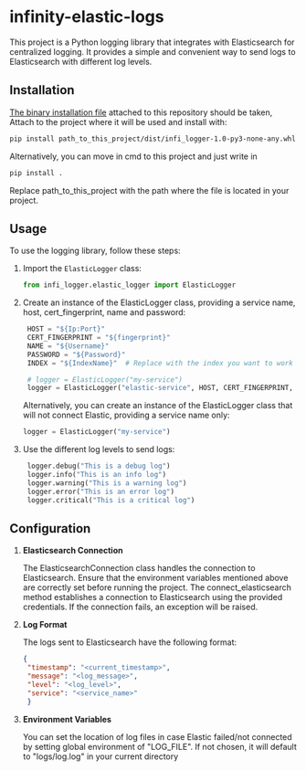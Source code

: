 # infinity-elastic-logs

This project is a Python logging library that integrates with Elasticsearch for centralized logging. It provides a simple and convenient way to send logs to Elasticsearch with different log levels.

## Installation

 [The binary installation file](dist/infi_logger-1.0-py3-none-any.whl) attached to this repository should be taken,
Attach to the project where it will be used
and install with:

```bash
pip install path_to_this_project/dist/infi_logger-1.0-py3-none-any.whl
```

Alternatively, you can move in cmd to this project and just write in

```bash
pip install .
```

Replace path_to_this_project with the path where the file is located in your project.

## Usage

To use the logging library, follow these steps:

1. Import the `ElasticLogger` class:

    ```python
   from infi_logger.elastic_logger import ElasticLogger
    ```

2. Create an instance of the ElasticLogger class, providing a service name, host, cert_fingerprint, name and password:
   
   ```python
    HOST = "${Ip:Port}"
    CERT_FINGERPRINT = "${fingerprint}"
    NAME = "${Username}" 
    PASSWORD = "${Password}"
    INDEX = "${IndexName}"  # Replace with the index you want to work with

    # logger = ElasticLogger("my-service")
    logger = ElasticLogger("elastic-service", HOST, CERT_FINGERPRINT, NAME, PASSWORD, INDEX)

    ```
   Alternatively, you can create an instance of the ElasticLogger class that will not connect Elastic, providing a service name only:

    ```python
    logger = ElasticLogger("my-service")
    ```
   

3. Use the different log levels to send logs:

   ```python
    logger.debug("This is a debug log")
    logger.info("This is an info log")
    logger.warning("This is a warning log")
    logger.error("This is an error log")
    logger.critical("This is a critical log")
    ```

## Configuration


1. **Elasticsearch Connection**

    The ElasticsearchConnection class handles the connection to Elasticsearch. Ensure that the environment variables mentioned above are correctly set before running the project. The connect_elasticsearch method establishes a connection to Elasticsearch using the provided credentials. If the connection fails, an exception will be raised.

2. **Log Format**

   The logs sent to Elasticsearch have the following format:

   ```json
   {
    "timestamp": "<current_timestamp>",
    "message": "<log_message>",
    "level": "<log_level>",
    "service": "<service_name>"
    }
    ```

3. **Environment Variables**

    You can set the location of log files in case Elastic failed/not connected by setting global environment of "LOG_FILE".
    If not chosen, it will default to "logs/log.log" in your current directory
